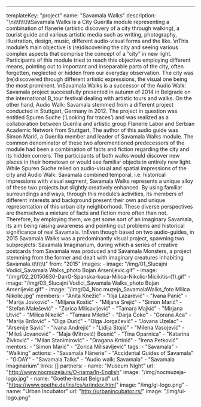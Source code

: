 ---
  templateKey: "project"
  name: "Savamala Walks"
  description: "\n\t\t\t\t\tSavamala Walks is a City Guerilla module representing a combination of flanerie (artistic discovery of a city through walking), a tourist guide and various artistic media such as writing, photography, illustration, design, music, different audio-visual forms and the like. \nThis module’s main objective is (re)discovering the city and seeing various complex aspects that comprise the concept of a “city” in new light. Participants of this module tried to reach this objective employing different means, pointing out to important and inseparable parts of the city, often forgotten, neglected or hidden from our everyday observation. The city was (re)discovered through different artistic expressions, the visual one being the most prominent. \nSavamala Walks is a successor of the Audio Walk: Savamala project successfully presented in autumn of 2014 in Belgrade on the international B_tour festival dealing with artistic tours and walks. On the other hand, Audio Walk: Savamala stemmed from a different project conducted in Stuttgart, Germany in 2012. The project in question was entitled Spuren Suche (‘Looking for traces’) and was realized as a collaboration between Guerilla and artistic group Flanerie Labor and Serbian Academic Network from Stuttgart. The author of this audio guide was Simon Marić, a Guerilla member and leader of Savamala Walks module. The common denominator of these two aforementioned predecessors of the module had been a combination of facts and fiction regarding the city and its hidden corners. The participants of both walks would discover new places in their hometown or would see familiar objects in entirely new light. While Spuren Suche relied on audio-visual and spatial impressions of the city and Audio Walk: Savamala combined temporal, i.e. historical impressions with visual segment, Savamala Walks represents a unique alloy of these two projects but slightly creatively enhanced. By using familiar surroundings and ways, through this module’s activities, its members of different interests and background present their own and unique representation of this urban city neighborhood. These diverse perspectives are themselves a mixture of facts and fiction more often than not. Therefore, by employing them, we get some sort of an imaginary Savamala, its aim being raising awareness and pointing out problems and historical significance of real Savamala. \nEven though based on two audio-guides, in 2015 Savamala Walks was a predominantly visual project, spawning two subprojects: Savamala Imaginarium, during which a series of creative postcards from Savamala was produced and Savamala Monsters, a project stemming from the former and dealt with imaginary creatures inhabiting Savamala.\t\t\t\t"
  from: "2015"
  images: 
    - 
      image: "/img/01_Slucajni Vodici_Savamala Walks_photo Bojan Arsenijevic.gif"
    - 
      image: "/img/02_20150630-DanG-Spanska-kuca-Milica-Nikolic-Micikitis-(1).gif"
    - 
      image: "/img/03_Slucajni Vodici_Savamala Walks_photo Bojan Arsenijevic.gif"
    - 
      image: "/img/04_Noc muzeja_SavamalaWalks_foto Milica Nikolic.jpg"
  members: 
    - "Anita Knežić"
    - "Ilija Lazarević"
    - "Ivana Panić"
    - "Marija Jovković"
    - "Miljana Kostić"
    - "Miljana Srejić"
    - "Simon Marić"
    - "Stefan Malešević"
    - "Zorica Milisavljević"
    - "Tamara Majkić"
    - "Mirjana Utvić"
    - "Milica Nikolić"
    - "Tamara Miletić"
    - "Darja Čoko"
    - "Gorana Aća"
    - "Marija Brđović"
    - "Olga Đurić"
    - "Olga Jorgačević"
    - "Jovana Uzelac"
    - "Arsenije Savić"
    - "Ivana Andrejić"
    - "Lidija Stojić"
    - "Milena Vasojević"
    - "Miloš Jovanović"
    - "Maja (Mitrović) Bosnić"
    - "Tina Oparnica"
    - "Katarina Živković"
    - "Milan Stanimirović"
    - "Dragana Krtinić"
    - "Irena Petković"
  mentors: 
    - "Simon Marić"
    - "Zorica Milisavljević"
  tags: 
    - "Savamala"
    - "Walking"
  actions: 
    - "Savamala Flânerie"
    - "Accidental Guides of Savamala"
    - "G:DAY"
    - "Savamala Talks"
    - "Audio walk: Savamala"
    - "Savamala Imaginarium"
  links: []
  partners: 
    - 
      name: "Museum Night"
      url: "http://www.nocmuzeja.rs/O-nama/In-English"
      image: "/img/nocmuzeja-logo.jpg"
    - 
      name: "Goethe-Instut Belgrad"
      url: "https://www.goethe.de/ins/cs/sr/index.html"
      image: "/img/gi-logo.png"
    - 
      name: "Urban Incubator"
      url: "http://urbanincubator.rs/"
      image: "/img/ui-logo.png"

